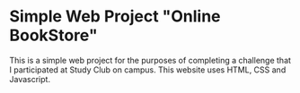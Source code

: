 # Simple Web Project "Online BookStore"
This is a simple web project for the purposes of completing a challenge that I participated at Study Club on campus. This website uses HTML, CSS and Javascript.
